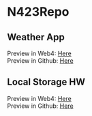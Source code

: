 # N423Repo

## Weather App
Preview in Web4: [Here](https://in-info-web4.informatics.iupui.edu/~kalyhart/N423/WeatherApp/)  <br/> 
Preview in Github: [Here](https://kaileyhart.github.io/N423Repo/WeatherApp/)

## Local Storage HW
Preview in Web4: [Here](https://in-info-web4.informatics.iupui.edu/~kalyhart/N423/)  <br/> 
Preview in Github: [Here](https://kaileyhart.github.io/N423Repo/)


